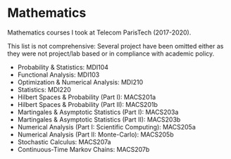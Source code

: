 # Mathematics

Mathematics courses I took at Telecom ParisTech (2017-2020).

This list is not comprehensive: Several project have been omitted either as they were not project/lab based or in compliance with academic policy.

* Probability & Statistics: MDI104
* Functional Analysis: MDI103
* Optimization & Numerical Analysis: MDI210
* Statistics: MDI220
* Hilbert Spaces & Probability (Part I): MACS201a
* Hilbert Spaces & Probability (Part II): MACS201b
* Martingales & Asymptotic Statistics (Part I): MACS203a
* Martingales & Asymptotic Statistics (Part II): MACS203b
* Numerical Analysis (Part I: Scientific Computing): MACS205a
* Numerical Analysis (Part II: Monte-Carlo): MACS205b
* Stochastic Calculus: MACS207a
* Continuous-Time Markov Chains: MACS207b

